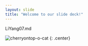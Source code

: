 ```yaml
---
layout: slide
title: "Welcome to our slide deck!"
---
```


LiYang07.md

![cherryontop-o-cat](https://octodex.github.com/images/cherryontop-o-cat.png)
{: .center}
